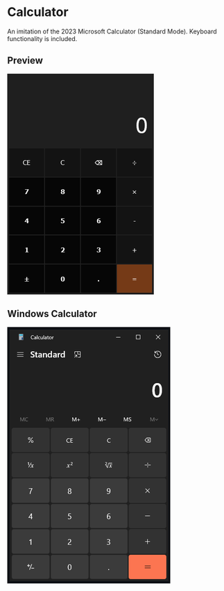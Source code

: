 # Calculator
An imitation of the 2023 Microsoft Calculator (Standard Mode). Keyboard functionality is included.

## Preview
![Project Screenshot](/assets/media/favicon/Project%20SC.png)
## Windows Calculator
![Windows Calculator Screenshot](/assets/media/favicon/Windows%20SC.png)
